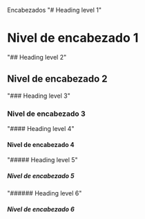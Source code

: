 Encabezados
"# Heading level 1"
<h1>Nivel de encabezado 1</h1>	
"## Heading level 2"
<h2>Nivel de encabezado 2</h2>	
"### Heading level 3"
<h3>Nivel de encabezado 3</h3>	
"#### Heading level 4"
<h4>Nivel de encabezado 4</h4>	
"##### Heading level 5"
<h5>Nivel de encabezado 5</h5>	
"###### Heading level 6"
<h5>Nivel de encabezado 6</h5>	
